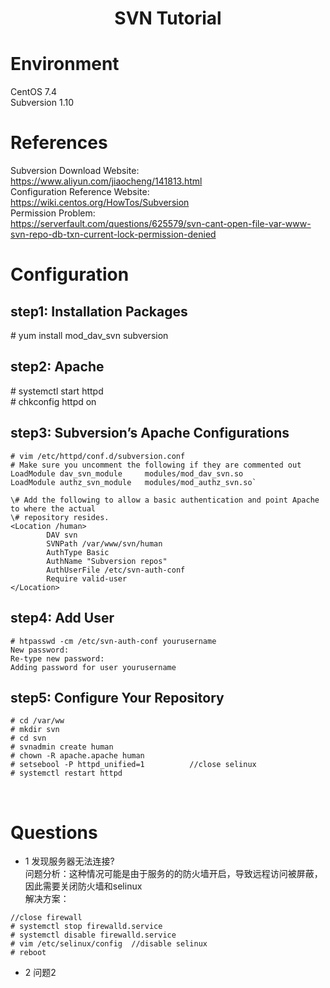 # <center>SVN Tutorial</center>
#	Environment  
CentOS 7.4  
Subversion 1.10  
#	References  
Subversion Download Website:   
https://www.aliyun.com/jiaocheng/141813.html  
Configuration Reference Website:   
https://wiki.centos.org/HowTos/Subversion  
Permission Problem:  
https://serverfault.com/questions/625579/svn-cant-open-file-var-www-svn-repo-db-txn-current-lock-permission-denied  

# Configuration  
## step1: Installation Packages  
\# yum install mod_dav_svn subversion  

## step2: Apache  
\# systemctl start httpd  
\# chkconfig httpd on

## step3: Subversion’s Apache Configurations
```
# vim /etc/httpd/conf.d/subversion.conf
# Make sure you uncomment the following if they are commented out    
LoadModule dav_svn_module     modules/mod_dav_svn.so
LoadModule authz_svn_module   modules/mod_authz_svn.so`

\# Add the following to allow a basic authentication and point Apache to where the actual
\# repository resides.  
<Location /human>  
        DAV svn  
        SVNPath /var/www/svn/human  
        AuthType Basic  
        AuthName "Subversion repos"  
        AuthUserFile /etc/svn-auth-conf  
        Require valid-user    
</Location>
```
## step4: Add User
```
# htpasswd -cm /etc/svn-auth-conf yourusername
New password:
Re-type new password:
Adding password for user yourusername
```

## step5: Configure Your Repository  
```
# cd /var/ww
# mkdir svn
# cd svn
# svnadmin create human
# chown -R apache.apache human
# setsebool -P httpd_unified=1			//close selinux
# systemctl restart httpd
```
 
# Questions
* 1	发现服务器无法连接?  
问题分析：这种情况可能是由于服务的的防火墙开启，导致远程访问被屏蔽，因此需要关闭防火墙和selinux  
解决方案：  
```
//close firewall
# systemctl stop firewalld.service  
# systemctl disable firewalld.service  
# vim /etc/selinux/config  //disable selinux  
# reboot
```

* 2 问题2  
 




